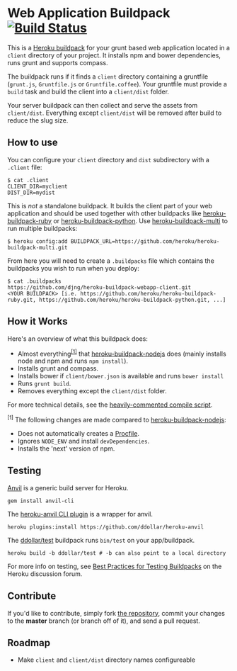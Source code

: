 Web Application Buildpack [![Build Status](https://travis-ci.org/djng/heroku-buildpack-webapp-client.svg)](https://travis-ci.org/djng/heroku-buildpack-webapp-client)
=========================

This is a [Heroku buildpack](http://devcenter.heroku.com/articles/buildpacks) for your grunt based web application located in
a `client` directory of your project. It installs npm and bower dependencies, runs grunt and supports compass.

The buildpack runs if it finds a `client` directory containing a gruntfile (`grunt.js`, `Gruntfile.js` or `Gruntfile.coffee`).
Your gruntfile must provide a `build` task and build the client into a `client/dist` folder.

Your server buildpack can then collect and serve the assets from `client/dist`. Everything except `client/dist` will be removed after build to reduce
the slug size.

How to use
----------

You can configure your `client` directory and `dist` subdirectory with a `.client` file:

    $ cat .client
    CLIENT_DIR=myclient
    DIST_DIR=mydist

This is _not_ a standalone buildpack. It builds the client part of your web application and should be used together with other buildpacks like
[heroku-buildpack-ruby](https://github.com/heroku/heroku-buildpack-ruby) or [heroku-buildpack-python](https://github.com/heroku/heroku-buildpack-python).
Use [heroku-buildpack-multi](https://github.com/heroku/heroku-buildpack-multi) to run multiple buildpacks:

    $ heroku config:add BUILDPACK_URL=https://github.com/heroku/heroku-buildpack-multi.git

From here you will need to create a `.buildpacks` file which contains the buildpacks you wish to run when you deploy:

    $ cat .buildpacks
    https://github.com/djng/heroku-buildpack-webapp-client.git
    <YOUR BUILDPACK> [i.e. https://github.com/heroku/heroku-buildpack-ruby.git, https://github.com/heroku/heroku-buildpack-python.git, ...]

How it Works
------------

Here's an overview of what this buildpack does:

- Almost everything<sup>[[1]](#bpnchg)</sup> that [heroku-buildpack-nodejs](https://github.com/heroku/heroku-buildpack-nodejs) does (mainly installs node and npm and runs `npm install`).
- Installs grunt and compass.
- Installs bower if `client/bower.json` is available and runs `bower install`
- Runs `grunt build`.
- Removes everything except the `client/dist` folder.


For more technical details, see the [heavily-commented compile script](https://github.com/djng/heroku-buildpack-webapp-client/blob/master/bin/compile).

<sup><a name="bpnchg">[1]</a></sup> The following changes are made compared to [heroku-buildpack-nodejs](https://github.com/heroku/heroku-buildpack-nodejs):

- Does not automatically creates a [Procfile](https://devcenter.heroku.com/articles/procfile).
- Ignores `NODE_ENV` and install `devDependencies`.
- Installs the 'next' version of npm.

Testing
-------

[Anvil](https://github.com/ddollar/anvil) is a generic build server for Heroku.

```
gem install anvil-cli
```

The [heroku-anvil CLI plugin](https://github.com/ddollar/heroku-anvil) is a wrapper for anvil.

```
heroku plugins:install https://github.com/ddollar/heroku-anvil
```

The [ddollar/test](https://github.com/ddollar/buildpack-test) buildpack runs `bin/test` on your app/buildpack.

```
heroku build -b ddollar/test # -b can also point to a local directory
```

For more info on testing, see [Best Practices for Testing Buildpacks](https://discussion.heroku.com/t/best-practices-for-testing-buildpacks/294) on the Heroku discussion forum.

Contribute
----------

If you'd like to contribute, simply fork [the repository](https://github.com/djng/heroku-buildpack-webapp-client), commit your changes to the **master** branch (or branch off of it), and send a pull request.

Roadmap
-------
- Make `client` and `client/dist` directory names configureable
